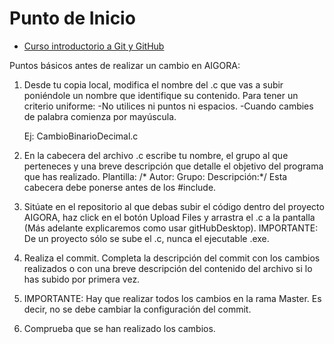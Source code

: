 # Punto de Inicio

- [Curso introductorio a Git y GitHub](https://github.com/oscarperpinan/intro_github/raw/master/intro_github.pdf)

Puntos básicos antes de realizar un cambio en AIGORA:
1. Desde tu copia local, modifica el nombre del .c que vas a subir poniéndole un nombre que identifique su contenido. Para tener un criterio uniforme:
      -No utilices ni puntos ni espacios.
      -Cuando cambies de palabra comienza por mayúscula.
      
      Ej: CambioBinarioDecimal.c
      
2. En la cabecera del archivo .c escribe tu nombre, el grupo al que perteneces y una breve descripción que detalle el objetivo del programa que has realizado.
    Plantilla:
      /* Autor:
         Grupo:
         Descripción:*/
  Esta cabecera debe ponerse antes de los #include.

3. Sitúate en el repositorio al que debas subir el código dentro del proyecto AIGORA, haz click en el botón Upload Files y arrastra el .c a la pantalla (Más adelante explicaremos como usar gitHubDesktop).
    IMPORTANTE: De un proyecto sólo se sube el .c, nunca el ejecutable .exe.

4. Realiza el commit. Completa la descripción del commit con los cambios realizados o con una breve descripción del contenido del archivo si lo has subido por primera vez.

5. IMPORTANTE: Hay que realizar todos los cambios en la rama Master. Es decir, no se debe cambiar la configuración del commit. 

5. Comprueba que se han realizado los cambios.





  
